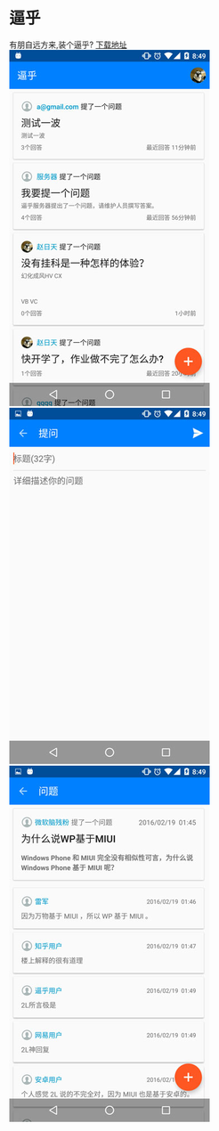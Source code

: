 # 逼乎
有朋自远方来,装个逼乎?
[下载地址](http://7xn7nj.com2.z0.glb.qiniucdn.com/Konw__v1.0_20160222.apk)  
![0](image/Screenshot_0.jpg)![1](image/Screenshot_1.jpg)![2](image/Screenshot_2.jpg)
